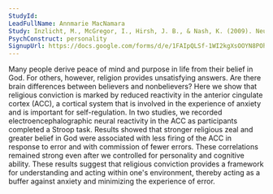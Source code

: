 ```yaml
---
StudyId: 
LeadFullName: Annmarie MacNamara
Study: Inzlicht, M., McGregor, I., Hirsh, J. B., & Nash, K. (2009). Neural Markers of Religious Conviction. Psychological Science, 20(3), 385–392. https://doi.org/10.1111/j.1467-9280.2009.02305.x
PsychConstruct: personality
SignupUrl: https://docs.google.com/forms/d/e/1FAIpQLSf-1WI2kgXsOOYN8POhNKVcpeSGmTqJQqXF--e8QCLxTRGUiA/viewform?usp=sf_link
---
```


Many people derive peace of mind and purpose in life from their belief in God. For others, however, religion provides unsatisfying answers. Are there brain differences between believers and nonbelievers? Here we show that religious conviction is marked by reduced reactivity in the anterior cingulate cortex (ACC), a cortical system that is involved in the experience of anxiety and is important for self-regulation. In two studies, we recorded electroencephalographic neural reactivity in the ACC as participants completed a Stroop task. Results showed that stronger religious zeal and greater belief in God were associated with less firing of the ACC in response to error and with commission of fewer errors. These correlations remained strong even after we controlled for personality and cognitive ability. These results suggest that religious conviction provides a framework for understanding and acting within one's environment, thereby acting as a buffer against anxiety and minimizing the experience of error.  